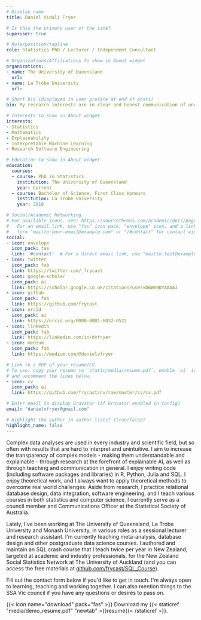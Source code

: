 ```yaml
---
# Display name
title: Daniel Vidali Fryer

# Is this the primary user of the site?
superuser: true

# Role/position/tagline
role: Statistics PhD / Lecturer / Independent Consultant

# Organizations/Affiliations to show in About widget
organizations:
- name: The University of Queensland
  url:
- name: La Trobe University
  url:

# Short bio (displayed in user profile at end of posts)
bio: My research interests are in clear and honest communication of uncertainty

# Interests to show in About widget
interests:
- Statistics
- Mathematics
- Explainability
- Interpretable Machine Learning
- Research Software Engineering

# Education to show in About widget
education:
  courses:
  - course: PhD in Statistics
    institution: The University of Queensland
    year: Current
  - course: Bachelor of Science, First Class Honours
    institution: La Trobe University
    year: 2018

# Social/Academic Networking
# For available icons, see: https://sourcethemes.com/academic/docs/page-builder/#icons
#   For an email link, use "fas" icon pack, "envelope" icon, and a link in the
#   form "mailto:your-email@example.com" or "/#contact" for contact widget.
social:
- icon: envelope
  icon_pack: fas
  link: '#contact'  # For a direct email link, use "mailto:test@example.org".
- icon: twitter
  icon_pack: fab
  link: https://twitter.com/_frycast
- icon: google-scholar
  icon_pack: ai
  link: https://scholar.google.co.uk/citations?user=DBWm9DYAAAAJ
- icon: github
  icon_pack: fab
  link: https://github.com/frycast
- icon: orcid
  icon_pack: ai
  link: https://orcid.org/0000-0001-6032-0522
- icon: linkedin
  icon_pack: fab
  link: https://linkedin.com/in/dvfryer
- icon: medium
  icon_pack: fab
  link: https://medium.com/@danielvfryer

# Link to a PDF of your resume/CV.
# To use: copy your resume to `static/media/resume.pdf`, enable `ai` icons in `params.toml`, 
# and uncomment the lines below.
- icon: cv
  icon_pack: ai
  link: https://github.com/frycast/cv/raw/master/cv/cv.pdf

# Enter email to display Gravatar (if Gravatar enabled in Config)
email: "danielvfryer@gmail.com"

# Highlight the author in author lists? (true/false)
highlight_name: false
---
```


Complex data analyses are used in every industry and scientific field, but so often with results that are hard to interpret and unintuitive. I aim to increase the transparency of complex models - making them understandable and explainable - through research at the forefront of explainable AI, as well as through teaching and communication in general. I enjoy writing code (including software packages and libraries) in R, Python, Julia and SQL. I enjoy theoretical work, and I always want to apply theoretical methods to overcome real world challenges. Aside from research, I practice relational database design, data integration, software engineering, and I teach various courses in both statistics and computer science. I currently serve as a council member and Communications Officer at the Statistical Society of Australia.

Lately, I've been working at The University of Queensland, La Trobe University and Monash University, in various roles as a sessional lecturer and research assistant. I'm currently teaching meta-analysis, database design and other postgraduate data science courses. I authored and maintain an SQL crash course that I teach twice per year in New Zealand, targeted at academic and industry professionals, for the New Zealand Social Statistics Network at The University of Auckland (and you can access the free materials at [github.com/frycast/SQL_Course](https://github.com/frycast/SQL_Course)).

Fill out the contact form below if you'd like to get in touch. 
I'm always open to learning, teaching and working together. 
I can also mention things to the SSA Vic council if you have any questions or desires to pass on.

{{< icon name="download" pack="fas" >}} Download my {{< staticref "media/demo_resume.pdf" "newtab" >}}resumé{{< /staticref >}}.
